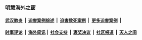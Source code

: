 
### 明慧海外之窗

####  [武汉肺炎](indexes/365.md?t=03130700) &nbsp;|&nbsp;  [迫害案例综述](indexes/328.md?t=03130700) &nbsp;|&nbsp; [迫害致死案例](indexes/277.md?t=03130700)  &nbsp;|&nbsp; [更多迫害案例](indexes/81.md?t=03130700)  &nbsp;|&nbsp; 
####  [时事评论](indexes/19.md?t=03130700) &nbsp;|&nbsp; [海外简讯](indexes/245.md?t=03130700)&nbsp;|&nbsp;  [社会支持](indexes/140.md?t=03130700) &nbsp;|&nbsp; [褒奖决议](indexes/282.md?t=03130700) &nbsp;|&nbsp; [社区报道](indexes/91.md?t=03130700)  &nbsp;|&nbsp; [天人之间](indexes/78.md?t=03130700) 

